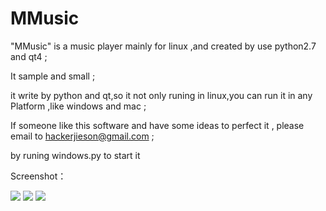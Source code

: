 MMusic
======

"MMusic" is a music player mainly for linux ,and created by use python2.7 and qt4 ;

It sample and small ; 

it write by python and qt,so it not only runing in linux,you can run it in any Platform ,like windows and mac ;

If someone like this software and have some ideas to perfect it , please email to hackerjieson@gmail.com ;

by runing windows.py to start it 

Screenshot：

<img src="https://github.com/codeAB/MMusic/blob/master/src/555.png" />
<img src="https://github.com/codeAB/MMusic/blob/master/src/666.png" />
<img src="https://github.com/codeAB/MMusic/blob/master/src/777.png" />
